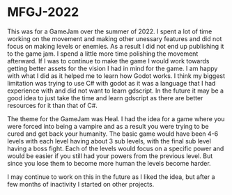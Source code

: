 # MFGJ-2022
This was for a GameJam over the summer of 2022. I spent a lot of time working on the movement and making other unessary features and did not focus on making levels or enemies. As a result I did not end up publishing it to the game jam. I spend a little more time polishing the movement afterward. If I was to continue to make the game I would work towards getting better assets for the vision I had in mind for the game. I am happy with what I did as it helped me to learn how Godot works. I think my biggest limitation was trying to use C# with godot as it was a language that I had experience with and did not want to learn gdscript. In the future it may be a good idea to just take the time and learn gdscript as there are better resources for it than that of C#.

The theme for the GameJam was Heal. I had the idea for a game where you were forced into being a vampire and as a result you were trying to be cured and get back your humanity. The basic game would have been 4-6 levels with each level having about 3 sub levels, with the final sub level having a boss fight. Each of the levels would focus on a specific power and would be easier if you still had your powers from the previous level. But since you lose them to become more human the levels become harder.

I may continue to work on this in the future as I liked the idea, but after a few months of inactivity I started on other projects.
